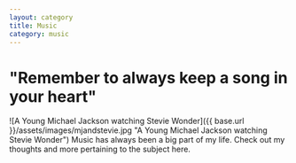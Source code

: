 ```yaml
---
layout: category
title: Music
category: music
---
```


# "Remember to always keep a song in your heart"
![A Young Michael Jackson watching Stevie Wonder]({{ base.url }}/assets/images/mjandstevie.jpg "A Young Michael Jackson watching Stevie Wonder")
Music has always been a big part of my life. Check out my thoughts and more pertaining to the subject here.
